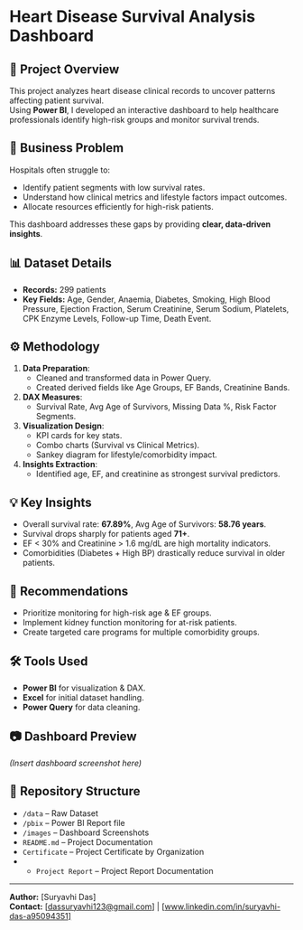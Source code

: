 # Heart Disease Survival Analysis Dashboard

## 📌 Project Overview
This project analyzes heart disease clinical records to uncover patterns affecting patient survival.  
Using **Power BI**, I developed an interactive dashboard to help healthcare professionals identify high-risk groups and monitor survival trends.

## 🏥 Business Problem
Hospitals often struggle to:
- Identify patient segments with low survival rates.
- Understand how clinical metrics and lifestyle factors impact outcomes.
- Allocate resources efficiently for high-risk patients.

This dashboard addresses these gaps by providing **clear, data-driven insights**.

## 📊 Dataset Details
- **Records:** 299 patients
- **Key Fields:** Age, Gender, Anaemia, Diabetes, Smoking, High Blood Pressure, Ejection Fraction, Serum Creatinine, Serum Sodium, Platelets, CPK Enzyme Levels, Follow-up Time, Death Event.

## ⚙️ Methodology
1. **Data Preparation**:
   - Cleaned and transformed data in Power Query.
   - Created derived fields like Age Groups, EF Bands, Creatinine Bands.
2. **DAX Measures**:
   - Survival Rate, Avg Age of Survivors, Missing Data %, Risk Factor Segments.
3. **Visualization Design**:
   - KPI cards for key stats.
   - Combo charts (Survival vs Clinical Metrics).
   - Sankey diagram for lifestyle/comorbidity impact.
4. **Insights Extraction**:
   - Identified age, EF, and creatinine as strongest survival predictors.

## 💡 Key Insights
- Overall survival rate: **67.89%**, Avg Age of Survivors: **58.76 years**.
- Survival drops sharply for patients aged **71+**.
- EF < 30% and Creatinine > 1.6 mg/dL are high mortality indicators.
- Comorbidities (Diabetes + High BP) drastically reduce survival in older patients.

## 📌 Recommendations
- Prioritize monitoring for high-risk age & EF groups.
- Implement kidney function monitoring for at-risk patients.
- Create targeted care programs for multiple comorbidity groups.

## 🛠️ Tools Used
- **Power BI** for visualization & DAX.
- **Excel** for initial dataset handling.
- **Power Query** for data cleaning.

## 📷 Dashboard Preview
*(Insert dashboard screenshot here)*

## 📂 Repository Structure
- `/data` – Raw Dataset
- `/pbix` – Power BI Report file
- `/images` – Dashboard Screenshots
- `README.md` – Project Documentation
- `Certificate` – Project Certificate by Organization
- - `Project Report` – Project Report Documentation
---
**Author:** [Suryavhi Das]  
**Contact:** [dassuryavhi123@gmail.com] | [www.linkedin.com/in/suryavhi-das-a95094351]
